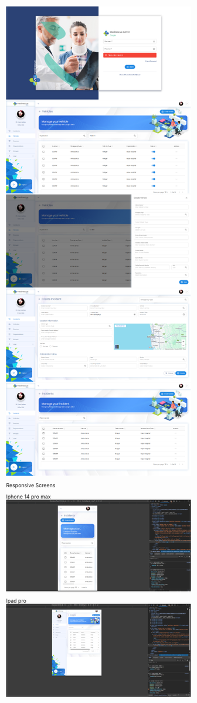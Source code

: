 ![Preview](https://github.com/Dasuni-mg/medi-rescue-admin/blob/main/login.png)
![Preview](https://github.com/Dasuni-mg/medi-rescue-admin/blob/main/vehicle.png)
![Preview](https://github.com/Dasuni-mg/medi-rescue-admin/blob/main/vehicle%20form.png)
![Preview](https://github.com/Dasuni-mg/medi-rescue-admin/blob/main/incidents.png)
![Preview](https://github.com/Dasuni-mg/medi-rescue-admin/blob/main/incidents-table.png)

Responsive Screens

Iphone 14 pro max
![Preview](https://github.com/Dasuni-mg/medi-rescue-admin/blob/main/14promax.png)

Ipad pro
![Preview](https://github.com/Dasuni-mg/medi-rescue-admin/blob/main/ipadpro.png)

